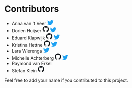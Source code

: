 # Contributors

- Anna van 't Veer
<a href="https://twitter.com/annaveer"><img src="img/twitter.png" width=20px /><a/>
- Dorien Huijser
<a href="https://github.com/DorienHuijser"><img src="img/github.png" width=20px /><a/>
<a href="https://twitter.com/DorienHuijser"><img src="img/twitter.png" width=20px /><a/>
- Eduard Klapwijk
<a href="https://github.com/eduardklap"><img src="img/github.png" width=20px /><a/>
<a href="https://twitter.com/etklapwijk"><img src="img/twitter.png" width=20px /><a/>
- Kristina Hettne
<a href="https://github.com/kmhettne"><img src="img/github.png" width=20px /><a/>
<a href="https://twitter.com/KristinaHettne"><img src="img/twitter.png" width=20px /><a/>
- Lara Wierenga
<a href="https://twitter.com/LaraWierenga"><img src="img/twitter.png" width=20px /><a/>
- Michelle Achterberg
<a href="https://github.com/MAchterbergNL"><img src="img/github.png" width=20px /><a/>
<a href="https://twitter.com/_MAchterberg"><img src="img/twitter.png" width=20px /><a/>
- Raymond van Erkel
- Stefan Klein
<a href="https://github.com/stefanklein"><img src="img/github.png" width=20px /><a/>

Feel free to add your name if you contributed to this project.
